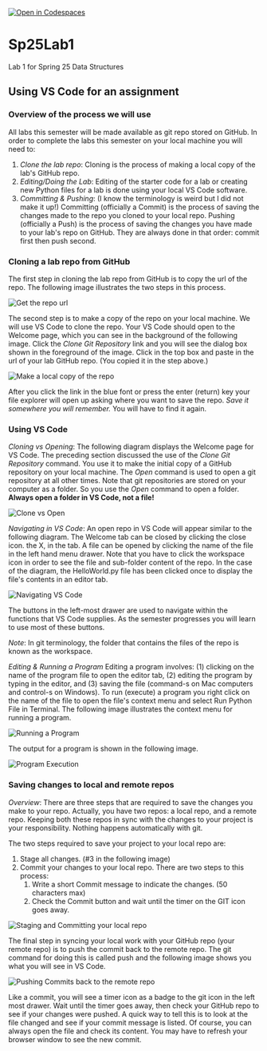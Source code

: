 [![Open in Codespaces](https://classroom.github.com/assets/launch-codespace-2972f46106e565e64193e422d61a12cf1da4916b45550586e14ef0a7c637dd04.svg)](https://classroom.github.com/open-in-codespaces?assignment_repo_id=17815440)
# Sp25Lab1

Lab 1 for Spring 25 Data Structures

## Using VS Code for an assignment

### Overview of the process we will use

All labs this semester will be made available as git repo stored on GitHub. In order to complete the labs this semester on your local machine you will need to:

1.  _Clone the lab repo_: Cloning is the process of making a local copy of the lab's GitHub repo.
2.  _Editing/Doing the Lab_: Editing of the starter code for a lab or creating new Python files for a lab is done using your local VS Code software.
3.  _Committing & Pushing_: (I know the terminology is weird but I did not make it up!) Committing (officially a Commit) is the process of saving the changes made to the repo you cloned to your local repo. Pushing (officially a Push) is the process of saving the changes you have made to your lab's repo on GitHub. They are always done in that order: commit first then push second.

### Cloning a lab repo from GitHub

The first step in cloning the lab repo from GitHub is to copy the url of the repo. The following image illustrates the two steps in this process.

![Get the repo url ](images/CloningRepo.png)

The second step is to make a copy of the repo on your local machine. We will use VS Code to clone the repo. Your VS Code should open to the Welcome page, which you can see in the background of the following image. Click the _Clone Git Repository_ link and you will see the dialog box shown in the foreground of the image. Click in the top box and paste in the url of your lab GitHub repo. (You copied it in the step above.)

![Make a local copy of the repo](images/Cloning-a-repo.png)

After you click the link in the blue font or press the enter (return) key your file explorer will open up asking where you want to save the repo. _Save it somewhere you will remember._ You will have to find it again.

### Using VS Code

_Cloning vs Opening_: The following diagram displays the Welcome page for VS Code. The preceding section discussed the use of the _Clone Git Repository_ command. You use it to make the initial copy of a GitHub repository on your local machine. The _Open_ command is used to open a git repository at all other times. Note that git repositories are stored on your computer as a folder. So you use the _Open_ command to open a folder. **Always open a folder in VS Code, not a file!**

![Clone vs Open](images/VSCode-Welcome.png)

_Navigating in VS Code_: An open repo in VS Code will appear similar to the following diagram. The Welcome tab can be closed by clicking the close icon. the X, in the tab. A file can be opened by clicking the name of the file in the left hand menu drawer. Note that you have to click the workspace icon in order to see the file and sub-folder content of the repo. In the case of the diagram, the HelloWorld.py file has been clicked once to display the file's contents in an editor tab.

![Navigating VS Code](images/NavigatingVSCode.png)

The buttons in the left-most drawer are used to navigate within the functions that VS Code supplies. As the semester progresses you will learn to use most of these buttons.

_Note_: In git terminology, the folder that contains the files of the repo is known as the workspace.

_Editing & Running a Program_ Editing a program involves: (1) clicking on the name of the program file to open the editor tab, (2) editing the program by typing in the editor, and (3) saving the file (command-s on Mac computers and control-s on Windows). To run (execute) a program you right click on the name of the file to open the file's context menu and select Run Python File in Terminal. The following image illustrates the context menu for running a program.

![Running a Program](images/Running-a-program.png)

The output for a program is shown in the following image.

![Program Execution](images/ProgramExecution.png)

### Saving changes to local and remote repos

_Overview_: There are three steps that are required to save the changes you make to your repo. Actually, you have two repos: a local repo, and a remote repo. Keeping both these repos in sync with the changes to your project is your responsibility. Nothing happens automatically with git.

The two steps required to save your project to your local repo are:

1.  Stage all changes. (#3 in the following image)
2.  Commit your changes to your local repo. There are two steps to this process:
    1.  Write a short Commit message to indicate the changes. (50 characters max)
    2.  Check the Commit button and wait until the timer on the GIT icon goes away.

![Staging and Committing your local repo](images/Git-1.png)

The final step in syncing your local work with your GitHub repo (your remote repo) is to push the commit back to the remote repo. The git command for doing this is called push and the following image shows you what you will see in VS Code.

![Pushing Commits back to the remote repo](images/Git-2.png)

Like a commit, you will see a timer icon as a badge to the git icon in the left most drawer. Wait until the timer goes away, then check your GitHub repo to see if your changes were pushed. A quick way to tell this is to look at the file changed and see if your commit message is listed. Of course, you can always open the file and check its content. You may have to refresh your browser window to see the new commit.
